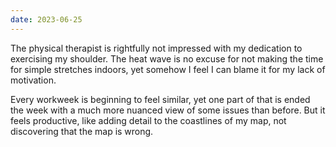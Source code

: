 ```yaml
---
date: 2023-06-25
---
```


The physical therapist is rightfully not impressed with my dedication to exercising my shoulder. The heat wave is no excuse for not making the time for simple stretches indoors, yet somehow I feel I can blame it for my lack of motivation.

Every workweek is beginning to feel similar, yet one part of that is ended the week with a much more nuanced view of some issues than before. But it feels productive, like adding detail to the coastlines of my map, not discovering that the map is wrong.
